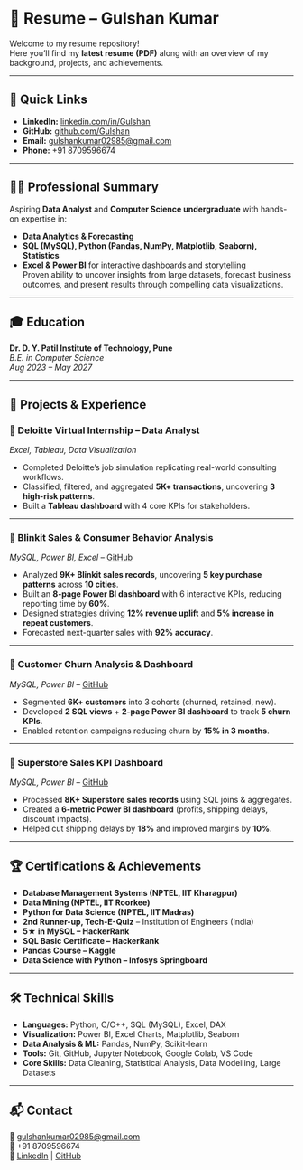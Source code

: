 # 📄 Resume – Gulshan Kumar

Welcome to my resume repository!  
Here you’ll find my **latest resume (PDF)** along with an overview of my background, projects, and achievements.

---

## 🔗 Quick Links 
- **LinkedIn:** [linkedin.com/in/Gulshan](https://linkedin.com/in/gulshankumar01/)  
- **GitHub:** [github.com/Gulshan](https://github.com/GULSHANKUMAR6079)  
- **Email:** gulshankumar02985@gmail.com  
- **Phone:** +91 8709596674  

---

## 🧑‍💻 Professional Summary
Aspiring **Data Analyst** and **Computer Science undergraduate** with hands-on expertise in:
- **Data Analytics & Forecasting**
- **SQL (MySQL), Python (Pandas, NumPy, Matplotlib, Seaborn), Statistics**
- **Excel & Power BI** for interactive dashboards and storytelling  
Proven ability to uncover insights from large datasets, forecast business outcomes, and present results through compelling data visualizations.

---

## 🎓 Education
**Dr. D. Y. Patil Institute of Technology, Pune**  
*B.E. in Computer Science*  
*Aug 2023 – May 2027*  

---

## 🚀 Projects & Experience

### 🔹 Deloitte Virtual Internship – Data Analyst  
*Excel, Tableau, Data Visualization*  
- Completed Deloitte’s job simulation replicating real-world consulting workflows.  
- Classified, filtered, and aggregated **5K+ transactions**, uncovering **3 high-risk patterns**.  
- Built a **Tableau dashboard** with 4 core KPIs for stakeholders.  

---

### 🔹 Blinkit Sales & Consumer Behavior Analysis  
*MySQL, Power BI, Excel* – [GitHub](https://github.com/GULSHANKUMAR6079/Blinkit_Analysis)  
- Analyzed **9K+ Blinkit sales records**, uncovering **5 key purchase patterns** across **10 cities**.  
- Built an **8-page Power BI dashboard** with 6 interactive KPIs, reducing reporting time by **60%**.  
- Designed strategies driving **12% revenue uplift** and **5% increase in repeat customers**.  
- Forecasted next-quarter sales with **92% accuracy**.  

---

### 🔹 Customer Churn Analysis & Dashboard  
*MySQL, Power BI* – [GitHub](https://github.com/GULSHANKUMAR6079/Churn_Analysis)  
- Segmented **6K+ customers** into 3 cohorts (churned, retained, new).  
- Developed **2 SQL views** + **2-page Power BI dashboard** to track **5 churn KPIs**.  
- Enabled retention campaigns reducing churn by **15% in 3 months**.  

---

### 🔹 Superstore Sales KPI Dashboard  
*MySQL, Power BI* – [GitHub](https://github.com/GULSHANKUMAR6079/SuperStore_Analysis)  
- Processed **8K+ Superstore sales records** using SQL joins & aggregates.  
- Created a **6-metric Power BI dashboard** (profits, shipping delays, discount impacts).  
- Helped cut shipping delays by **18%** and improved margins by **10%**.  

---

## 🏆 Certifications & Achievements
- **Database Management Systems (NPTEL, IIT Kharagpur)**  
- **Data Mining (NPTEL, IIT Roorkee)**  
- **Python for Data Science (NPTEL, IIT Madras)**  
- **2nd Runner-up, Tech-E-Quiz** – Institution of Engineers (India)  
- **5★ in MySQL – HackerRank**  
- **SQL Basic Certificate – HackerRank**  
- **Pandas Course – Kaggle**  
- **Data Science with Python – Infosys Springboard**  

---

## 🛠️ Technical Skills
- **Languages:** Python, C/C++, SQL (MySQL), Excel, DAX  
- **Visualization:** Power BI, Excel Charts, Matplotlib, Seaborn  
- **Data Analysis & ML:** Pandas, NumPy, Scikit-learn  
- **Tools:** Git, GitHub, Jupyter Notebook, Google Colab, VS Code  
- **Core Skills:** Data Cleaning, Statistical Analysis, Data Modelling, Large Datasets  

---

## 📬 Contact
📧 gulshankumar02985@gmail.com  
📱 +91 8709596674  
🔗 [LinkedIn](https://linkedin.com/in/gulshankumar01/) | [GitHub](https://github.com/GULSHANKUMAR6079)  

